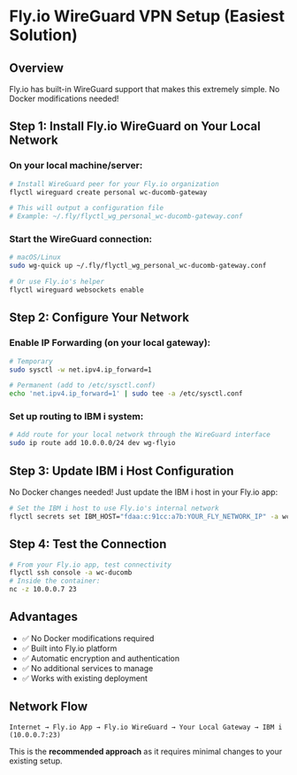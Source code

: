 # Fly.io WireGuard VPN Setup (Easiest Solution)

## Overview
Fly.io has built-in WireGuard support that makes this extremely simple. No Docker modifications needed!

## Step 1: Install Fly.io WireGuard on Your Local Network

### On your local machine/server:
```bash
# Install WireGuard peer for your Fly.io organization
flyctl wireguard create personal wc-ducomb-gateway

# This will output a configuration file
# Example: ~/.fly/flyctl_wg_personal_wc-ducomb-gateway.conf
```

### Start the WireGuard connection:
```bash
# macOS/Linux
sudo wg-quick up ~/.fly/flyctl_wg_personal_wc-ducomb-gateway.conf

# Or use Fly.io's helper
flyctl wireguard websockets enable
```

## Step 2: Configure Your Network

### Enable IP Forwarding (on your local gateway):
```bash
# Temporary
sudo sysctl -w net.ipv4.ip_forward=1

# Permanent (add to /etc/sysctl.conf)
echo 'net.ipv4.ip_forward=1' | sudo tee -a /etc/sysctl.conf
```

### Set up routing to IBM i system:
```bash
# Add route for your local network through the WireGuard interface
sudo ip route add 10.0.0.0/24 dev wg-flyio
```

## Step 3: Update IBM i Host Configuration

No Docker changes needed! Just update the IBM i host in your Fly.io app:

```bash
# Set the IBM i host to use Fly.io's internal network
flyctl secrets set IBM_HOST="fdaa:c:91cc:a7b:YOUR_FLY_NETWORK_IP" -a wc-ducomb
```

## Step 4: Test the Connection

```bash
# From your Fly.io app, test connectivity
flyctl ssh console -a wc-ducomb
# Inside the container:
nc -z 10.0.0.7 23
```

## Advantages
- ✅ No Docker modifications required
- ✅ Built into Fly.io platform
- ✅ Automatic encryption and authentication  
- ✅ No additional services to manage
- ✅ Works with existing deployment

## Network Flow
```
Internet → Fly.io App → Fly.io WireGuard → Your Local Gateway → IBM i (10.0.0.7:23)
```

This is the **recommended approach** as it requires minimal changes to your existing setup.